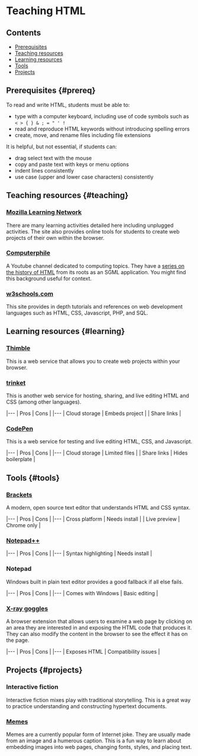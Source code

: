 # Teaching HTML

## Contents
* [Prerequisites](#prereq)
* [Teaching resources](#teaching)
* [Learning resources](#learning)
* [Tools](#tools)
* [Projects](#projects)

## Prerequisites {#prereq}

To read and write HTML, students must be able to:
* type with a computer keyboard, including use of code symbols such as `< > { } & ; = " ' !`
* read and reproduce HTML keywords without introducing spelling errors
* create, move, and rename files including file extensions

It is helpful, but not essential, if students can:
* drag select text with the mouse
* copy and paste text with keys or menu options
* indent lines consistently
* use case (upper and lower case characters) consistently

## Teaching resources {#teaching}

### [Mozilla Learning Network](https://learning.mozilla.org/en-US/activities)
There are many learning activities detailed here including unplugged activities. The site also provides online tools for students to create web projects of their own within the browser.

### [Computerphile](https://www.youtube.com/user/Computerphile)
A Youtube channel dedicated to computing topics. They have a [series on the history of HTML](https://www.youtube.com/watch?v=RH0o-QjnwDg&list=PLzH6n4zXuckqTQBIEuBTyjsO-Ef7562_Z) from its roots as an SGML application. You might find this background useful for context.

### [w3schools.com](https://www.w3school.com/)
This site provides in depth tutorials and references on web development languages such as HTML, CSS, Javascript, PHP, and SQL.

## Learning resources {#learning}

### [Thimble](https://thimble.mozilla.org/en-GB/)
This is a web service that allows you to create web projects within your browser.

### [trinket](https://trinket.io)
This is another web service for hosting, sharing, and live editing HTML and CSS (among other languages).

|---
| Pros | Cons |
|---
| Cloud storage | Embeds project |
| Share links |

### [CodePen](http://codepen.io/)
This is a web service for testing and live editing HTML, CSS, and Javascript.

|---
| Pros | Cons |
|---
| Cloud storage | Limited files |
| Share links | Hides boilerplate |

## Tools {#tools}

### [Brackets](http://brackets.io/)
A modern, open source text editor that understands HTML and CSS syntax.

|---
| Pros | Cons |
|---
| Cross platform | Needs install |
| Live preview | Chrome only |


### [Notepad++]()

|---
| Pros | Cons |
|---
| Syntax highlighting | Needs install |

### Notepad
Windows built in plain text editor provides a good fallback if all else fails.

|---
| Pros | Cons |
|---
| Comes with Windows | Basic editing |

### [X-ray goggles](https://goggles.mozilla.org/)
A browser extension that allows users to examine a web page by clicking on an area they are interested in and exposing the HTML code that produces it. They can also modify the content in the browser to see the effect it has on the page.

|---
| Pros | Cons |
|---
| Exposes HTML | Compatibility issues |

## Projects {#projects}

### Interactive fiction
Interactive fiction mixes play with traditional storytelling. This is a great way to practice understanding and constructing hypertext documents.

### [Memes](https://learning.mozilla.org/en-US/activities/madewithcode-meme/)
Memes are a currently popular form of Internet joke. They are usually made from an image and a humerous caption. This is a fun way to learn about embedding images into web pages, changing fonts, styles, and placing text.